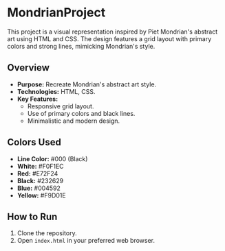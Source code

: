 # MondrianProject


This project is a visual representation inspired by Piet Mondrian's abstract art using HTML and CSS. The design features a grid layout with primary colors and strong lines, mimicking Mondrian's style.

## Overview

- **Purpose:** Recreate Mondrian's abstract art style.
- **Technologies:** HTML, CSS.
- **Key Features:**
  - Responsive grid layout.
  - Use of primary colors and black lines.
  - Minimalistic and modern design.

## Colors Used

- **Line Color:** #000 (Black)
- **White:** #F0F1EC
- **Red:** #E72F24
- **Black:** #232629
- **Blue:** #004592
- **Yellow:** #F9D01E

## How to Run

1. Clone the repository.
2. Open `index.html` in your preferred web browser.

